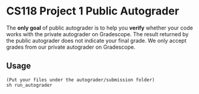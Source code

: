# CS118 Project 1 Public Autograder

The **only goal** of public autograder is to help you **verify** whether your code works with the private autograder on Gradescope.
The result returned by the public autograder does not indicate your final grade.
We only accept grades from our private autograder on Gradescope.

## Usage
```
(Put your files under the autograder/submission folder)
sh run_autograder
```

